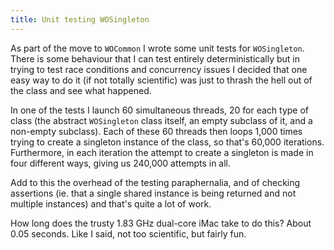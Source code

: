 ```yaml
---
title: Unit testing WOSingleton
---
```


As part of the move to `WOCommon` I wrote some unit tests for `WOSingleton`. There is some behaviour that I can test entirely deterministically but in trying to test race conditions and concurrency issues I decided that one easy way to do it (if not totally scientific) was just to thrash the hell out of the class and see what happened.

In one of the tests I launch 60 simultaneous threads, 20 for each type of class (the abstract `WOSingleton` class itself, an empty subclass of it, and a non-empty subclass). Each of these 60 threads then loops 1,000 times trying to create a singleton instance of the class, so that's 60,000 iterations. Furthermore, in each iteration the attempt to create a singleton is made in four different ways, giving us 240,000 attempts in all.

Add to this the overhead of the testing paraphernalia, and of checking assertions (ie. that a single shared instance is being returned and not multiple instances) and that's quite a lot of work.

How long does the trusty 1.83 GHz dual-core iMac take to do this? About 0.05 seconds. Like I said, not too scientific, but fairly fun.
